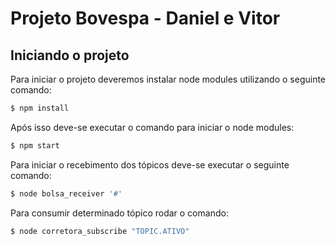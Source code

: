 # Projeto Bovespa - Daniel e Vitor

## Iniciando o projeto 

Para iniciar o projeto deveremos instalar node modules utilizando o seguinte comando:
~~~javascript
$ npm install 
~~~~

Após isso deve-se executar o comando para iniciar o node modules:
~~~javascript
$ npm start 
~~~~

Para iniciar o recebimento dos tópicos deve-se executar o seguinte comando:
~~~javascript
$ node bolsa_receiver '#'
~~~~

Para consumir determinado tópico rodar o comando:
~~~javascript
$ node corretora_subscribe "TOPIC.ATIVO"
~~~~


